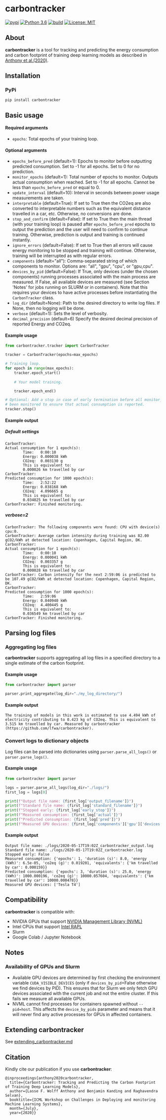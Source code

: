 # **carbontracker**
[![pypi](https://img.shields.io/pypi/v/carbontracker?label=pypi)](https://pypi.org/project/carbontracker/)
[![Python 3.6](https://img.shields.io/pypi/pyversions/django?color=blue&logo=python)](https://www.python.org/downloads/)
[![build](https://github.com/lfwa/carbontracker/workflows/build/badge.svg)](https://github.com/lfwa/carbontracker/actions)
[![License: MIT](https://img.shields.io/badge/License-MIT-yellow.svg)](https://github.com/lfwa/carbontracker/blob/master/LICENSE)

## About
**carbontracker** is a tool for tracking and predicting the energy consumption and carbon footprint of training deep learning models as described in [Anthony et al.(2020)](https://arxiv.org/abs/2007.03051).


## Installation
### PyPi
```
pip install carbontracker
```

## Basic usage

#### Required arguments
- `epochs`:
  Total epochs of your training loop.
#### Optional arguments
- `epochs_before_pred` (default=1):
  Epochs to monitor before outputting predicted consumption. Set to -1 for all epochs. Set to 0 for no prediction.
- `monitor_epochs` (default=1):
  Total number of epochs to monitor. Outputs actual consumption when reached. Set to -1 for all epochs. Cannot be less than `epochs_before_pred` or equal to 0.
- `update_interval` (default=10):
  Interval in seconds between power usage measurements are taken.
- `interpretable` (default=True):
  If set to True then the CO2eq are also converted to interpretable numbers such as the equivalent distance travelled in a car, etc. Otherwise, no conversions are done.
- `stop_and_confirm` (default=False):
  If set to True then the main thread (with your training loop) is paused after `epochs_before_pred` epochs to output the prediction and the user will need to confirm to continue training. Otherwise, prediction is output and training is continued instantly.
- `ignore_errors` (default=False):
  If set to True then all errors will cause energy monitoring to be stopped and training will continue. Otherwise, training will be interrupted as with regular errors.
- `components` (default="all"):
  Comma-separated string of which components to monitor. Options are: "all", "gpu", "cpu", or "gpu,cpu".
- `devices_by_pid` (default=False):
  If True, only devices (under the chosen components) running processes associated with the main process are measured. If False, all available devices are measured (see Section 'Notes' for jobs running on SLURM or in containers). Note that this requires your devices to have active processes before instantiating the `CarbonTracker` class.
- `log_dir` (default=None):
  Path to the desired directory to write log files. If None, then no logging will be done.
- `verbose` (default=1):
  Sets the level of verbosity.
- `decimal_precision` (default=6)
  Specify the desired decimal precision of reported Energy and CO2eq.

#### Example usage

```python
from carbontracker.tracker import CarbonTracker

tracker = CarbonTracker(epochs=max_epochs)

# Training loop.
for epoch in range(max_epochs):
    tracker.epoch_start()
    
    # Your model training.

    tracker.epoch_end()

# Optional: Add a stop in case of early termination before all monitor_epochs has
# been monitored to ensure that actual consumption is reported.
tracker.stop()
```

#### Example output
##### Default settings
```
CarbonTracker: 
Actual consumption for 1 epoch(s):
        Time:   0:00:10
        Energy: 0.000038 kWh
        CO2eq:  0.003130 g
        This is equivalent to:
        0.000026 km travelled by car
CarbonTracker: 
Predicted consumption for 1000 epoch(s):
        Time:   2:52:22
        Energy: 0.038168 kWh
        CO2eq:  4.096665 g
        This is equivalent to:
        0.034025 km travelled by car
CarbonTracker: Finished monitoring.
```
##### verbose=2
```
CarbonTracker: The following components were found: CPU with device(s) cpu:0.
CarbonTracker: Average carbon intensity during training was 82.00 gCO2/kWh at detected location: Copenhagen, Capital Region, DK.
CarbonTracker: 
Actual consumption for 1 epoch(s):
        Time:   0:00:10
        Energy: 0.000041 kWh
        CO2eq:  0.003357 g
        This is equivalent to:
        0.000028 km travelled by car
CarbonTracker: Carbon intensity for the next 2:59:06 is predicted to be 107.49 gCO2/kWh at detected location: Copenhagen, Capital Region, DK.
CarbonTracker: 
Predicted consumption for 1000 epoch(s):
        Time:   2:59:06
        Energy: 0.040940 kWh
        CO2eq:  4.400445 g
        This is equivalent to:
        0.036549 km travelled by car
CarbonTracker: Finished monitoring.
```

## Parsing log files

### Aggregating log files
**carbontracker** supports aggregating all log files in a specified directory to a single estimate of the carbon footprint.
#### Example usage
```python
from carbontracker import parser

parser.print_aggregate(log_dir="./my_log_directory/")
```
#### Example output
```
The training of models in this work is estimated to use 4.494 kWh of electricity contributing to 0.423 kg of CO2eq. This is equivalent to 3.515 km travelled by car. Measured by carbontracker (https://github.com/lfwa/carbontracker).
```

### Convert logs to dictionary objects
Log files can be parsed into dictionaries using `parser.parse_all_logs()` or `parser.parse_logs()`.
#### Example usage
```python
from carbontracker import parser

logs = parser.parse_all_logs(log_dir="./logs/")
first_log = logs[0]

print(f"Output file name: {first_log['output_filename']}")
print(f"Standard file name: {first_log['standard_filename']}")
print(f"Stopped early: {first_log['early_stop']}")
print(f"Measured consumption: {first_log['actual']}")
print(f"Predicted consumption: {first_log['pred']}")
print(f"Measured GPU devices: {first_log['components']['gpu']['devices']}")
```
#### Example output
```
Output file name: ./logs/2020-05-17T19:02Z_carbontracker_output.log
Standard file name: ./logs/2020-05-17T19:02Z_carbontracker.log
Stopped early: False
Measured consumption: {'epochs': 1, 'duration (s)': 8.0, 'energy (kWh)': 6.5e-05, 'co2eq (g)': 0.019201, 'equivalents': {'km travelled by car': 0.000159}}
Predicted consumption: {'epochs': 3, 'duration (s)': 25.0, 'energy (kWh)': 1000.000196, 'co2eq (g)': 10000.057604, 'equivalents': {'km travelled by car': 10000.000478}}
Measured GPU devices: ['Tesla T4']
```



## Compatibility
**carbontracker** is compatible with:
- NVIDIA GPUs that support [NVIDIA Management Library (NVML)](https://developer.nvidia.com/nvidia-management-library-nvml)
- Intel CPUs that support [Intel RAPL](http://web.eece.maine.edu/~vweaver/projects/rapl/rapl_support.html)
- Slurm
- Google Colab / Jupyter Notebook


## Notes
### Availability of GPUs and Slurm
- Available GPU devices are determined by first checking the environment variable `CUDA_VISIBLE_DEVICES` (only if `devices_by_pid`=False otherwise we find devices by PID). This ensures that for Slurm we only fetch GPU devices associated with the current job and not the entire cluster. If this fails we measure all available GPUs.
- NVML cannot find processes for containers spawned without `--pid=host`. This affects the `device_by_pids` parameter and means that it will never find any active processes for GPUs in affected containers. 

## Extending **carbontracker**
See [extending_carbontracker.md](extending_carbontracker.md)

## Citation
Kindly cite our publication if you use **carbontracker**:
```
@inproceedings{anthony2020carbontracker,
  title={Carbontracker: Tracking and Predicting the Carbon Footprint of Training Deep Learning Models},
  author={Lasse F. Wolff Anthony and Benjamin Kanding and Raghavendra Selvan},
  booktitle={ICML Workshop on Challenges in Deploying and monitoring Machine Learning Systems},
  month={July},
  year={2020}}
```
